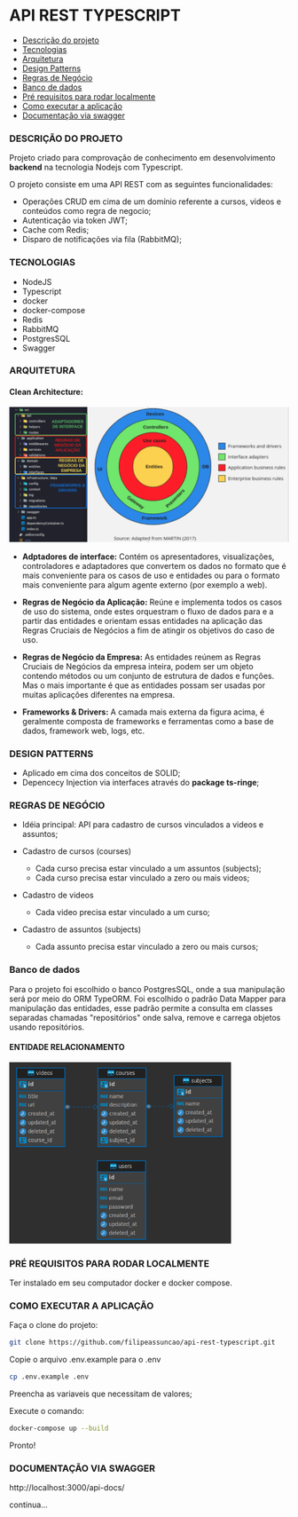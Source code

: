 
# API REST TYPESCRIPT

* [Descrição do projeto](#descrição-do-projeto)
* [Tecnologias](#tecnologias)
* [Arquitetura](#arquitetura)
* [Design Patterns](#design-patterns)
* [Regras de Negócio](#regras-de-negócio)
* [Banco de dados](#banco-de-dados)
* [Pré requisitos para rodar localmente](#pré-requisitos-para-rodar-localmente)
* [Como executar a aplicação](#como-executar-a-aplicação)
* [Documentação via swagger](#documentação-via-swagger)

### DESCRIÇÃO DO PROJETO

Projeto criado para comprovação de conhecimento em desenvolvimento **backend** na tecnologia Nodejs com Typescript.

O projeto consiste em uma API REST com as seguintes funcionalidades:

* Operações CRUD em cima de um domínio referente a cursos, videos e conteúdos como regra de negocio; 
* Autenticação via token JWT;
* Cache com Redis;
* Disparo de notificações via fila (RabbitMQ);

### TECNOLOGIAS

* NodeJS
* Typescript
* docker
* docker-compose
* Redis
* RabbitMQ
* PostgresSQL
* Swagger

### ARQUITETURA

#### Clean Architecture:

<img src="assets/architecture.png" width="800">

* **Adptadores de interface:** Contém os apresentadores, visualizações, controladores e adaptadores que convertem os dados no formato que é mais conveniente para os casos de uso e entidades ou para o formato mais conveniente para algum agente externo (por exemplo a web).

* **Regras de Negócio da Aplicação:** Reúne e implementa todos os casos de uso do sistema, onde estes orquestram o fluxo de dados para e a partir das entidades e orientam essas entidades na aplicação das Regras Cruciais de Negócios a fim de atingir os objetivos do caso de uso.

* **Regras de Negócio da Empresa:** As entidades reúnem as Regras Cruciais de Negócios da empresa inteira, podem ser um objeto contendo métodos ou um conjunto de estrutura de dados e funções. Mas o mais importante é que as entidades possam ser usadas por muitas aplicações diferentes na empresa.

* **Frameworks & Drivers:** A camada mais externa da figura acima, é geralmente composta de frameworks e ferramentas como a base de dados, framework web, logs, etc. 

### DESIGN PATTERNS

* Aplicado em cima dos conceitos de SOLID;
* Depencecy Injection via interfaces através do **package ts-ringe**;

### REGRAS DE NEGÓCIO
* Idéia principal: API para cadastro de cursos vinculados a videos e assuntos;

* Cadastro de cursos (courses)
    * Cada curso precisa estar vinculado a um assuntos (subjects);
    * Cada curso precisa estar vinculado a zero ou mais videos;
* Cadastro de videos
  * Cada video precisa estar vinculado a um curso;
* Cadastro de assuntos (subjects)
  * Cada assunto precisa estar vinculado a zero ou mais cursos;

### Banco de dados
  Para o projeto foi escolhido o banco PostgresSQL, onde a sua manipulação será por meio do ORM TypeORM.
  Foi escolhido o padrão Data Mapper para manipulação das entidades, esse padrão permite a consulta em classes separadas chamadas "repositórios" onde salva, remove e carrega objetos usando repositórios.
  
#### ENTIDADE RELACIONAMENTO
<img src="assets/ER_DB.png" width="400">

### PRÉ REQUISITOS PARA RODAR LOCALMENTE

Ter instalado em seu computador docker e docker compose.

### COMO EXECUTAR A APLICAÇÃO

Faça o clone do projeto:
```bash
git clone https://github.com/filipeassuncao/api-rest-typescript.git
```
Copie o arquivo .env.example para o .env
```bash
cp .env.example .env
```
Preencha as variaveis que necessitam de valores;

Execute o comando:
```bash
docker-compose up --build
```

Pronto!

### DOCUMENTAÇÃO VIA SWAGGER

http://localhost:3000/api-docs/

continua...
